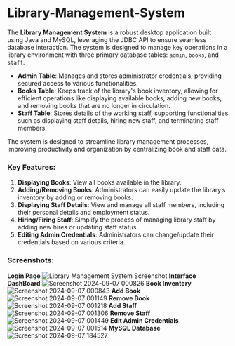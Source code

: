 # Library-Management-System

The **Library Management System** is a robust desktop application built using Java and MySQL, leveraging the JDBC API to ensure seamless database interaction. The system is designed to manage key operations in a library environment with three primary database tables: `admin`, `books`, and `staff`.

- **Admin Table**: Manages and stores administrator credentials, providing secured access to various functionalities.
- **Books Table**: Keeps track of the library's book inventory, allowing for efficient operations like displaying available books, adding new books, and removing books that are no longer in circulation.
- **Staff Table**: Stores details of the working staff, supporting functionalities such as displaying staff details, hiring new staff, and terminating staff members.

The system is designed to streamline library management processes, improving productivity and organization by centralizing book and staff data.

### Key Features:
1. **Displaying Books**: View all books available in the library.
2. **Adding/Removing Books**: Administrators can easily update the library’s inventory by adding or removing books.
3. **Displaying Staff Details**: View and manage all staff members, including their personal details and employment status.
4. **Hiring/Firing Staff**: Simplify the process of managing library staff by adding new hires or updating staff status.
5. **Editing Admin Credentials**: Administrators can change/update their credentials based on various criteria.

### Screenshots:
**Login Page**
![Library Management System Screenshot](https://github.com/user-attachments/assets/f58e06ef-0cab-4804-83d2-ba2f6b4144ed)
**Interface DashBoard**
![Screenshot 2024-09-07 000826](https://github.com/user-attachments/assets/7f72df8a-ce8d-4d59-8d0f-c8b6607e0e98)
**Book Inventory**
![Screenshot 2024-09-07 000843](https://github.com/user-attachments/assets/0ae217a5-225d-472f-b3bf-e1b282a2c17a)
**Add Book**
![Screenshot 2024-09-07 001149](https://github.com/user-attachments/assets/95dfffe0-e2a0-49c4-8b4c-14a900d0c492)
**Remove Book**
![Screenshot 2024-09-07 001218](https://github.com/user-attachments/assets/8083d609-7efc-4ae8-83b9-a3bd2740ae8b)
**Add Staff**
![Screenshot 2024-09-07 001306](https://github.com/user-attachments/assets/758602e3-dab2-44b6-8c03-d49a97a08ac5)
**Remove Staff**
![Screenshot 2024-09-07 001449](https://github.com/user-attachments/assets/e8607c4d-7629-4a8a-973e-7a61dafe22f5)
**Edit Admin Credentials**
![Screenshot 2024-09-07 001514](https://github.com/user-attachments/assets/03babcf9-079f-4751-9abc-c843b82d40d2)
**MySQL Database**
![Screenshot 2024-09-07 184527](https://github.com/user-attachments/assets/6bb99bae-02ec-470e-aad8-6b020eecec69)
